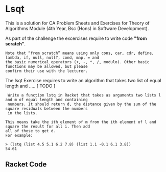 # Lsqt

This is a solution for CA Problem Sheets and Exercises for Theory of Algorithms Module (4th Year, Bsc (Hons) in Software Development). 

As part of the challenge the excercises require to write code **"from scratch"**.

```
Note that “from scratch” means using only cons, car, cdr, define, lambda, if, null, null?, cond, map, = and
the basic numerical operators (+, -, *, /, modulo). Other basic functions may be allowed, but please 
confirm their use with the lecturer.
```


The lsqt Exercise requires to write an algorithm that takes two list of equal length and ..... [ TODO ]

```
 Write a function lstq in Racket that takes as arguments two lists l and m of equal length and containing 
 numbers. It should return d, the distance given by the sum of the square residuals between the numbers 
 in the lists.

This means take the ith element of m from the ith element of l and square the result for all i. Then add 
all of those to get d. 
For example:

> (lstq (list 4.5 5.1 6.2 7.8) (list 1.1 -0.1 6.1 3.8))
54.61

 ```

## Racket Code

